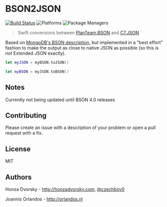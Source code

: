 # BSON2JSON

[![Build Status](https://travis-ci.org/Joannis/BSON2JSON.svg?branch=master)](https://travis-ci.org/Joannis/BSON2JSON)
![Platforms](https://img.shields.io/badge/platforms-Linux%20%7C%20OS%20X-blue.svg)
![Package Managers](https://img.shields.io/badge/package%20managers-SwiftPM-yellow.svg)

> Swift conversions between [PlanTeam.BSON](https://github.com/PlanTeam/BSON) and [C7.JSON](https://github.com/open-swift/C7/blob/master/Sources/JSON.swift)

Based on [MongoDB's BSON description](https://docs.mongodb.com/v3.0/reference/mongodb-extended-json/), but implemented in a "best effort" fashion to make the output as close to native JSON as possible (so this is *not* Extended JSON exactly).

```swift
let myJSON = myBSON.toJSON()
```

```swift
let myBSON = myJSON.toBSON()
```

Notes
------------
Currently not being updated until BSON 4.0 releases

Contributing
------------
Please create an issue with a description of your problem or open a pull request with a fix.

License
-------
MIT

Authors
------
Honza Dvorsky - http://honzadvorsky.com, [@czechboy0](http://twitter.com/czechboy0)

Joannis Orlandos - http://orlandos.nl
